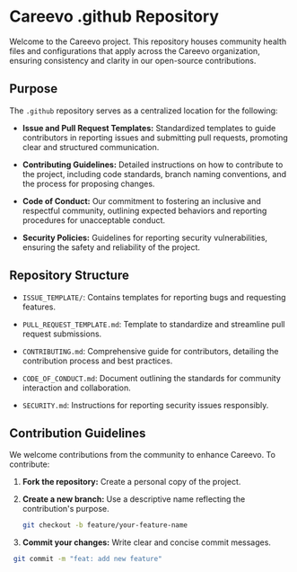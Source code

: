 # Careevo .github Repository

Welcome to the Careevo project. This repository houses community health files and configurations that apply across the Careevo organization, ensuring consistency and clarity in our open-source contributions.

## Purpose

The `.github` repository serves as a centralized location for the following:

- **Issue and Pull Request Templates:** Standardized templates to guide contributors in reporting issues and submitting pull requests, promoting clear and structured communication.

- **Contributing Guidelines:** Detailed instructions on how to contribute to the project, including code standards, branch naming conventions, and the process for proposing changes.

- **Code of Conduct:** Our commitment to fostering an inclusive and respectful community, outlining expected behaviors and reporting procedures for unacceptable conduct.

- **Security Policies:** Guidelines for reporting security vulnerabilities, ensuring the safety and reliability of the project.

## Repository Structure

- `ISSUE_TEMPLATE/`: Contains templates for reporting bugs and requesting features.

- `PULL_REQUEST_TEMPLATE.md`: Template to standardize and streamline pull request submissions.

- `CONTRIBUTING.md`: Comprehensive guide for contributors, detailing the contribution process and best practices.

- `CODE_OF_CONDUCT.md`: Document outlining the standards for community interaction and collaboration.

- `SECURITY.md`: Instructions for reporting security issues responsibly.

## Contribution Guidelines

We welcome contributions from the community to enhance Careevo. To contribute:

1. **Fork the repository:** Create a personal copy of the project.

2. **Create a new branch:** Use a descriptive name reflecting the contribution's purpose.

   ```bash
   git checkout -b feature/your-feature-name
   
3. **Commit your changes:** Write clear and concise commit messages.
   
  ```bash
   git commit -m "feat: add new feature"

